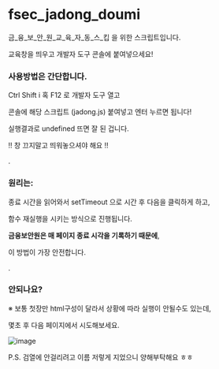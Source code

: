 # fsec_jadong_doumi

금_융_보_안_원_교_육_자_동_스_킵 을 위한 스크립트입니다. 

교육창을 띄우고 개발자 도구 콘솔에 붙여넣으세요!

### 사용방법은 간단합니다.

Ctrl Shift i 혹 F12 로 개발자 도구 열고

콘솔에 해당 스크립트 (jadong.js) 붙여넣고 엔터 누르면 됩니다!

실행결과로 undefined 뜨면 잘 된 겁니다.

!! 창 끄지말고 띄워놓으셔야 해요 !!

.

### 원리는:

종료 시간을 읽어와서 setTimeout 으로 시간 후 다음을 클릭하게 하고,

함수 재실행을 시키는 방식으로 진행됩니다.

**금융보안원은 매 페이지 종료 시각을 기록하기 때문에**,

이 방법이 가장 안전합니다.


.


### 안되나요?

※ 보통 첫장만 html구성이 달라서 상황에 따라 실행이 안될수도 있는데,

몇초 후 다음 페이지에서 시도해보세요.




![image](https://user-images.githubusercontent.com/34636395/142792119-4d75aa3b-8f46-43b3-87e7-c09df97ef127.png)



P.S. 검열에 안걸리려고 이름 저렇게 지었으니 양해부탁해요 ㅎㅎ
